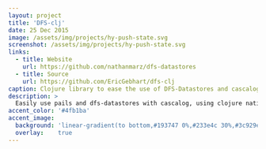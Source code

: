 ```yaml
---
layout: project
title: 'DFS-clj'
date: 25 Dec 2015
image: /assets/img/projects/hy-push-state.svg
screenshot: /assets/img/projects/hy-push-state.svg
links:
  - title: Website
    url: https://github.com/nathanmarz/dfs-datastores
  - title: Source
    url: https://github.com/EricGebhart/dfs-clj
caption: Clojure library to ease the use of DFS-Datastores and cascalog.
description: >
  Easily use pails and dfs-datastores with cascalog, using clojure native data in hadoop using Fressian.
accent_color: '#4fb1ba'
accent_image:
  background: 'linear-gradient(to bottom,#193747 0%,#233e4c 30%,#3c929e 50%,#d5d5d4 70%,#cdccc8 100%)'
  overlay:    true
---
```

